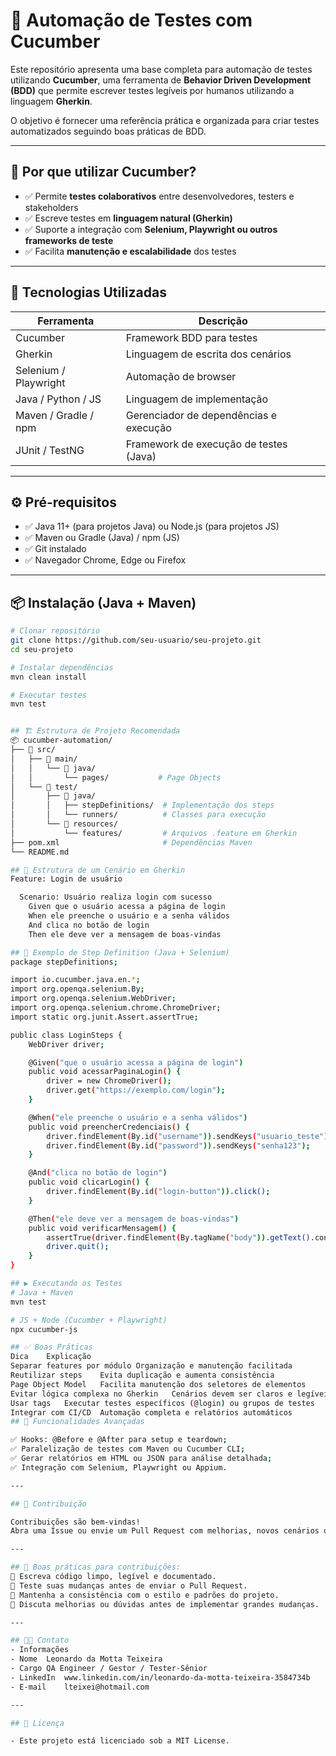 # 🧪 Automação de Testes com Cucumber

Este repositório apresenta uma base completa para automação de testes utilizando **Cucumber**, uma ferramenta de **Behavior Driven Development (BDD)** que permite escrever testes legíveis por humanos utilizando a linguagem **Gherkin**.  

O objetivo é fornecer uma referência prática e organizada para criar testes automatizados seguindo boas práticas de BDD.

---

## 🚀 Por que utilizar Cucumber?

- ✅ Permite **testes colaborativos** entre desenvolvedores, testers e stakeholders  
- ✅ Escreve testes em **linguagem natural (Gherkin)**  
- ✅ Suporte a integração com **Selenium, Playwright ou outros frameworks de teste**  
- ✅ Facilita **manutenção e escalabilidade** dos testes  

---

## 🧰 Tecnologias Utilizadas

| Ferramenta           | Descrição                                  |
|---------------------|--------------------------------------------|
| Cucumber             | Framework BDD para testes                  |
| Gherkin              | Linguagem de escrita dos cenários          |
| Selenium / Playwright| Automação de browser                       |
| Java / Python / JS   | Linguagem de implementação                 |
| Maven / Gradle / npm | Gerenciador de dependências e execução     |
| JUnit / TestNG       | Framework de execução de testes (Java)     |

---

## ⚙️ Pré-requisitos

- ✅ Java 11+ (para projetos Java) ou Node.js (para projetos JS)  
- ✅ Maven ou Gradle (Java) / npm (JS)  
- ✅ Git instalado  
- ✅ Navegador Chrome, Edge ou Firefox  

---

## 📦 Instalação (Java + Maven)

```bash
# Clonar repositório
git clone https://github.com/seu-usuario/seu-projeto.git
cd seu-projeto

# Instalar dependências
mvn clean install

# Executar testes
mvn test


## 🏗 Estrutura de Projeto Recomendada
📦 cucumber-automation/
├── 📁 src/
│   ├── 📁 main/
│   │   └── 📁 java/
│   │       └── pages/           # Page Objects
│   └── 📁 test/
│       ├── 📁 java/
│       │   ├── stepDefinitions/  # Implementação dos steps
│       │   └── runners/          # Classes para execução
│       └── 📁 resources/
│           └── features/         # Arquivos .feature em Gherkin
├── pom.xml                       # Dependências Maven
└── README.md

## 📄 Estrutura de um Cenário em Gherkin
Feature: Login de usuário

  Scenario: Usuário realiza login com sucesso
    Given que o usuário acessa a página de login
    When ele preenche o usuário e a senha válidos
    And clica no botão de login
    Then ele deve ver a mensagem de boas-vindas

## 🔎 Exemplo de Step Definition (Java + Selenium)
package stepDefinitions;

import io.cucumber.java.en.*;
import org.openqa.selenium.By;
import org.openqa.selenium.WebDriver;
import org.openqa.selenium.chrome.ChromeDriver;
import static org.junit.Assert.assertTrue;

public class LoginSteps {
    WebDriver driver;

    @Given("que o usuário acessa a página de login")
    public void acessarPaginaLogin() {
        driver = new ChromeDriver();
        driver.get("https://exemplo.com/login");
    }

    @When("ele preenche o usuário e a senha válidos")
    public void preencherCredenciais() {
        driver.findElement(By.id("username")).sendKeys("usuario_teste");
        driver.findElement(By.id("password")).sendKeys("senha123");
    }

    @And("clica no botão de login")
    public void clicarLogin() {
        driver.findElement(By.id("login-button")).click();
    }

    @Then("ele deve ver a mensagem de boas-vindas")
    public void verificarMensagem() {
        assertTrue(driver.findElement(By.tagName("body")).getText().contains("Bem-vindo"));
        driver.quit();
    }
}

## ▶️ Executando os Testes
# Java + Maven
mvn test

# JS + Node (Cucumber + Playwright)
npx cucumber-js

## ✅ Boas Práticas
Dica	Explicação
Separar features por módulo	Organização e manutenção facilitada
Reutilizar steps	Evita duplicação e aumenta consistência
Page Object Model	Facilita manutenção dos seletores de elementos
Evitar lógica complexa no Gherkin	Cenários devem ser claros e legíveis
Usar tags	Executar testes específicos (@login) ou grupos de testes
Integrar com CI/CD	Automação completa e relatórios automáticos
## 🔮 Funcionalidades Avançadas

✅ Hooks: @Before e @After para setup e teardown;  
✅ Paralelização de testes com Maven ou Cucumber CLI;  
✅ Gerar relatórios em HTML ou JSON para análise detalhada;  
✅ Integração com Selenium, Playwright ou Appium.  

---

## 🤝 Contribuição

Contribuições são bem-vindas!
Abra uma Issue ou envie um Pull Request com melhorias, novos cenários ou exemplos de integração.

---

## 🤝 Boas práticas para contribuições:  
📌 Escreva código limpo, legível e documentado.  
📌 Teste suas mudanças antes de enviar o Pull Request.  
📌 Mantenha a consistência com o estilo e padrões do projeto.  
📌 Discuta melhorias ou dúvidas antes de implementar grandes mudanças.

---

## 👩‍💻 Contato
- Informações	
- Nome	Leonardo da Motta Teixeira  
- Cargo	QA Engineer / Gestor / Tester-Sênior  
- LinkedIn	www.linkedin.com/in/leonardo-da-motta-teixeira-3584734b  
- E-mail	lteixei@hotmail.com  

---

## 📝 Licença

- Este projeto está licenciado sob a MIT License.


